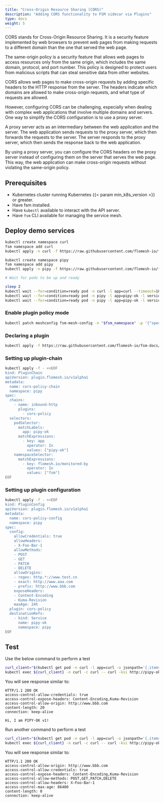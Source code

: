```yaml
---
title: "Cross-Origin Resource Sharing (CORS)"
description: "Adding CORS functionality to FSM sidecar via Plugins"
type: docs
weight: 5
---
```


CORS stands for Cross-Origin Resource Sharing. It is a security feature implemented by web browsers to prevent web pages from making requests to a different domain than the one that served the web page.

The same-origin policy is a security feature that allows web pages to access resources only from the same origin, which includes the same domain, protocol, and port number. This policy is designed to protect users from malicious scripts that can steal sensitive data from other websites.

CORS allows web pages to make cross-origin requests by adding specific headers to the HTTP response from the server. The headers indicate which domains are allowed to make cross-origin requests, and what type of requests are allowed.

However, configuring CORS can be challenging, especially when dealing with complex web applications that involve multiple domains and servers. One way to simplify the CORS configuration is to use a proxy server.

A proxy server acts as an intermediary between the web application and the server. The web application sends requests to the proxy server, which then forwards the requests to the server. The server responds to the proxy server, which then sends the response back to the web application.

By using a proxy server, you can configure the CORS headers on the proxy server instead of configuring them on the server that serves the web page. This way, the web application can make cross-origin requests without violating the same-origin policy.

## Prerequisites

- Kubernetes cluster running Kubernetes {{< param min_k8s_version >}} or greater.
- Have fsm installed.
- Have `kubectl` available to interact with the API server.
- Have `fsm` CLI available for managing the service mesh.
 
## Deploy demo services

```bash
kubectl create namespace curl
fsm namespace add curl
kubectl apply -n curl -f https://raw.githubusercontent.com/flomesh-io/fsm-docs/{{< param fsm_branch >}}/manifests/samples/plugins/curl.yaml

kubectl create namespace pipy
fsm namespace add pipy
kubectl apply -n pipy -f https://raw.githubusercontent.com/flomesh-io/fsm-docs/{{< param fsm_branch >}}/manifests/samples/plugins/pipy-ok.pipy.yaml

# Wait for pods to be up and ready

sleep 2
kubectl wait --for=condition=ready pod -n curl -l app=curl --timeout=180s
kubectl wait --for=condition=ready pod -n pipy -l app=pipy-ok -l version=v1 --timeout=180s
kubectl wait --for=condition=ready pod -n pipy -l app=pipy-ok -l version=v2 --timeout=180s
```

### Enable plugin policy mode

```bash
kubectl patch meshconfig fsm-mesh-config -n "$fsm_namespace" -p '{"spec":{"featureFlags":{"enablePluginPolicy":true}}}' --type=merge
```

### Declaring a plugin

```bash
kubectl apply -f https://raw.githubusercontent.com/flomesh-io/fsm-docs/{{< param fsm_branch >}}/manifests/samples/plugins/cors.yaml
```

### Setting up plugin-chain

```bash
kubectl apply -f - <<EOF
kind: PluginChain
apiVersion: plugin.flomesh.io/v1alpha1
metadata:
  name: cors-policy-chain
  namespace: pipy
spec:
  chains:
    - name: inbound-http
      plugins:
        - cors-policy
  selectors:
    podSelector:
      matchLabels:
        app: pipy-ok
      matchExpressions:
        - key: app
          operator: In
          values: ["pipy-ok"]
    namespaceSelector:
      matchExpressions:
        - key: flomesh.io/monitored-by
          operator: In
          values: ["fsm"]
EOF
```

### Setting up plugin configuration

```bash
kubectl apply -f - <<EOF
kind: PluginConfig
apiVersion: plugin.flomesh.io/v1alpha1
metadata:
  name: cors-policy-config
  namespace: pipy
spec:
  config:
    allowCredentials: true
    allowHeaders:
    - X-Foo-Bar-1
    allowMethods:
    - POST
    - GET
    - PATCH
    - DELETE
    allowOrigins:
    - regex: http.*://www.test.cn
    - exact: http://www.aaa.com
    - prefix: http://www.bbb.com
    exposeHeaders:
    - Content-Encoding
    - Kuma-Revision
    maxAge: 24h
  plugin: cors-policy
  destinationRefs:
    - kind: Service
      name: pipy-ok
      namespace: pipy
EOF
```

## Test

Use the below command to perform a test

```bash
curl_client="$(kubectl get pod -n curl -l app=curl -o jsonpath='{.items[0].metadata.name}')"
kubectl exec ${curl_client} -n curl -c curl -- curl -ksi http://pipy-ok.pipy:8080 -H "Origin: http://www.bbb.com"
```

You will see response similar to:

```console
HTTP/1.1 200 OK
access-control-allow-credentials: true
access-control-expose-headers: Content-Encoding,Kuma-Revision
access-control-allow-origin: http://www.bbb.com
content-length: 20
connection: keep-alive

Hi, I am PIPY-OK v1!
```


Run another command to perform a test

```bash
curl_client="$(kubectl get pod -n curl -l app=curl -o jsonpath='{.items[0].metadata.name}')"
kubectl exec ${curl_client} -n curl -c curl -- curl -ksi http://pipy-ok.pipy:8080 -H "Origin: http://www.bbb.com" -X OPTIONS
```

You will see response similar to:

```console
HTTP/1.1 200 OK
access-control-allow-origin: http://www.bbb.com
access-control-allow-credentials: true
access-control-expose-headers: Content-Encoding,Kuma-Revision
access-control-allow-methods: POST,GET,PATCH,DELETE
access-control-allow-headers: X-Foo-Bar-1
access-control-max-age: 86400
content-length: 0
connection: keep-alive
```